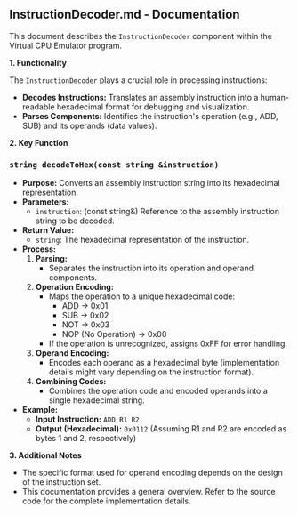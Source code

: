 ## InstructionDecoder.md - Documentation

This document describes the `InstructionDecoder` component within the Virtual CPU Emulator program.

**1. Functionality**

The `InstructionDecoder` plays a crucial role in processing instructions:

   * **Decodes Instructions:** Translates an assembly instruction into a human-readable hexadecimal format for debugging and visualization.
   * **Parses Components:** Identifies the instruction's operation (e.g., ADD, SUB) and its operands (data values).

**2. Key Function**

### `string decodeToHex(const string &instruction)`

* **Purpose:** Converts an assembly instruction string into its hexadecimal representation.
* **Parameters:**
   * `instruction`: (const string&) Reference to the assembly instruction string to be decoded.
* **Return Value:**
   * `string`: The hexadecimal representation of the instruction.
* **Process:**
   1. **Parsing:**
      * Separates the instruction into its operation and operand components.
   2. **Operation Encoding:**
      * Maps the operation to a unique hexadecimal code:
         - ADD -> 0x01
         - SUB -> 0x02
         - NOT -> 0x03
         - NOP (No Operation) -> 0x00
      * If the operation is unrecognized, assigns 0xFF for error handling.
   3. **Operand Encoding:**
      * Encodes each operand as a hexadecimal byte (implementation details might vary depending on the instruction format).
   4. **Combining Codes:**
      * Combines the operation code and encoded operands into a single hexadecimal string.
* **Example:**
   * **Input Instruction:** `ADD R1 R2`
   * **Output (Hexadecimal):** `0x0112` (Assuming R1 and R2 are encoded as bytes 1 and 2, respectively)

**3. Additional Notes**

* The specific format used for operand encoding depends on the design of the instruction set.
* This documentation provides a general overview. Refer to the source code for the complete implementation details. 